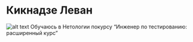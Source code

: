 # Кикнадзе Леван
![alt text](IMG_20240526_103945-1.jpg)
Обучаюсь в Нетологии покурсу “Инженер по тестированию: расширенный курс”


